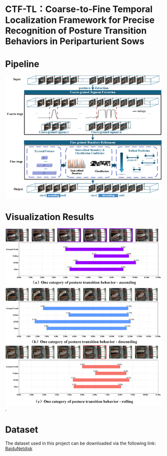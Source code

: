 # CTF-TL：Coarse-to-Fine Temporal Localization Framework for Precise  Recognition of Posture Transition Behaviors in Periparturient Sows
# Pipeline
![](https://github.com/ChenZikang66/CTF-TL/blob/main/pipeline.png)
# Visualization Results
![](https://github.com/ChenZikang66/CTF-TL/blob/main/visualization%20results.png).
# Dataset
The dataset used in this project can be downloaded via the following link: [BaiduNetdisk](https://pan.baidu.com/s/1LzWyz2SbhKn7H2TPoQZjuw)


